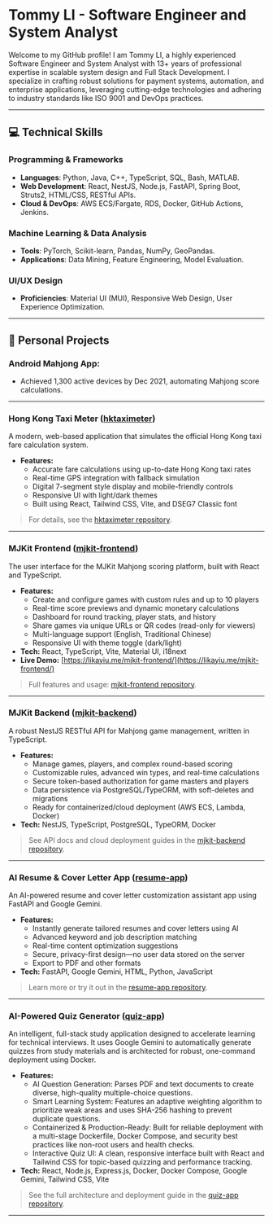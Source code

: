 <!--## Hi there 👋


**KayiuTommyLI/KayiuTommyLI** is a ✨ _special_ ✨ repository because its `README.md` (this file) appears on your GitHub profile.

Here are some ideas to get you started:

- 🔭 I’m currently working on ...
- 🌱 I’m currently learning ...
- 👯 I’m looking to collaborate on ...
- 🤔 I’m looking for help with ...
- 💬 Ask me about ...
- 📫 How to reach me: ...
- 😄 Pronouns: ...
- ⚡ Fun fact: ...
-->
# Tommy LI - Software Engineer and System Analyst

Welcome to my GitHub profile! I am Tommy LI, a highly experienced Software Engineer and System Analyst with 13+ years of professional expertise in scalable system design and Full Stack Development. I specialize in crafting robust solutions for payment systems, automation, and enterprise applications, leveraging cutting-edge technologies and adhering to industry standards like ISO 9001 and DevOps practices.

---


## 💻 Technical Skills

### Programming & Frameworks
- **Languages**: Python, Java, C++, TypeScript, SQL, Bash, MATLAB.
- **Web Development**: React, NestJS, Node.js, FastAPI, Spring Boot, Struts2, HTML/CSS, RESTful APIs.
- **Cloud & DevOps**: AWS ECS/Fargate, RDS, Docker, GitHub Actions, Jenkins.

### Machine Learning & Data Analysis
- **Tools**: PyTorch, Scikit-learn, Pandas, NumPy, GeoPandas.
- **Applications**: Data Mining, Feature Engineering, Model Evaluation.

### UI/UX Design
- **Proficiencies**: Material UI (MUI), Responsive Web Design, User Experience Optimization.

---

## 🚀 Personal Projects

### Android Mahjong App: 
  - Achieved 1,300 active devices by Dec 2021, automating Mahjong score calculations.

---

### Hong Kong Taxi Meter ([hktaximeter](https://github.com/KayiuTommyLI/hktaximeter))

A modern, web-based application that simulates the official Hong Kong taxi fare calculation system.

- **Features:**
  - Accurate fare calculations using up-to-date Hong Kong taxi rates
  - Real-time GPS integration with fallback simulation
  - Digital 7-segment style display and mobile-friendly controls
  - Responsive UI with light/dark themes
  - Built using React, Tailwind CSS, Vite, and DSEG7 Classic font

> For details, see the [hktaximeter repository](https://github.com/KayiuTommyLI/hktaximeter).

---

### MJKit Frontend ([mjkit-frontend](https://github.com/KayiuTommyLI/mjkit-frontend))

The user interface for the MJKit Mahjong scoring platform, built with React and TypeScript.

- **Features:**
  - Create and configure games with custom rules and up to 10 players
  - Real-time score previews and dynamic monetary calculations
  - Dashboard for round tracking, player stats, and history
  - Share games via unique URLs or QR codes (read-only for viewers)
  - Multi-language support (English, Traditional Chinese)
  - Responsive UI with theme toggle (dark/light)
- **Tech:** React, TypeScript, Vite, Material UI, i18next
- **Live Demo:** [https://likayiu.me/mjkit-frontend/](https://likayiu.me/mjkit-frontend/)

> Full features and usage: [mjkit-frontend repository](https://github.com/KayiuTommyLI/mjkit-frontend).

---

### MJKit Backend ([mjkit-backend](https://github.com/KayiuTommyLI/mjkit-backend))

A robust NestJS RESTful API for Mahjong game management, written in TypeScript.

- **Features:**
  - Manage games, players, and complex round-based scoring
  - Customizable rules, advanced win types, and real-time calculations
  - Secure token-based authorization for game masters and players
  - Data persistence via PostgreSQL/TypeORM, with soft-deletes and migrations
  - Ready for containerized/cloud deployment (AWS ECS, Lambda, Docker)
- **Tech:** NestJS, TypeScript, PostgreSQL, TypeORM, Docker

> See API docs and cloud deployment guides in the [mjkit-backend repository](https://github.com/KayiuTommyLI/mjkit-backend).

---

### AI Resume & Cover Letter App ([resume-app](https://github.com/KayiuTommyLI/resume-app))

An AI-powered resume and cover letter customization assistant app using FastAPI and Google Gemini.

- **Features:**
  - Instantly generate tailored resumes and cover letters using AI
  - Advanced keyword and job description matching
  - Real-time content optimization suggestions
  - Secure, privacy-first design—no user data stored on the server
  - Export to PDF and other formats
- **Tech:** FastAPI, Google Gemini, HTML, Python, JavaScript

> Learn more or try it out in the [resume-app repository](https://github.com/KayiuTommyLI/resume-app).

---

### AI-Powered Quiz Generator ([quiz-app](https://github.com/KayiuTommyLI/quiz-app))
An intelligent, full-stack study application designed to accelerate learning for technical interviews. It uses Google Gemini to automatically generate quizzes from study materials and is architected for robust, one-command deployment using Docker.

- **Features:**
  - AI Question Generation: Parses PDF and text documents to create diverse, high-quality multiple-choice questions.
  - Smart Learning System: Features an adaptive weighting algorithm to prioritize weak areas and uses SHA-256 hashing to prevent duplicate questions.
  - Containerized & Production-Ready: Built for reliable deployment with a multi-stage Dockerfile, Docker Compose, and security best practices like non-root users and health checks.
  - Interactive Quiz UI: A clean, responsive interface built with React and Tailwind CSS for topic-based quizzing and performance tracking.
- **Tech:** React, Node.js, Express.js, Docker, Docker Compose, Google Gemini, Tailwind CSS, Vite

> See the full architecture and deployment guide in the [quiz-app repository](https://github.com/KayiuTommyLI/quiz-app). 

---
